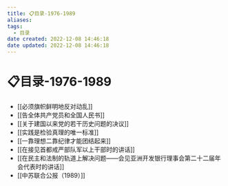 ```yaml
---
title: 📋目录-1976-1989
aliases:
tags:
  - 目录
date created: 2022-12-08 14:46:18
date updated: 2022-12-08 14:46:18
---
```


# 📋目录-1976-1989

- [[必须旗帜鲜明地反对动乱]]
- [[告全体共产党员和全国人民书]]
- [[关于建国以来党的若干历史问题的决议]]
- [[实践是检验真理的唯一标准]]
- [[一靠理想二靠纪律才能团结起来]]
- [[在接见首都戒严部队军以上干部时的讲话]]
- [[在民主和法制的轨道上解决问题——会见亚洲开发银行理事会第二十二届年会代表时的讲话]]
- [[中苏联合公报（1989）]]

